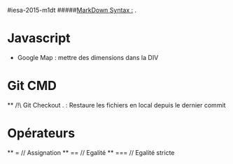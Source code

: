 #iesa-2015-m1dt 
#####[MarkDown Syntax :](http://daringfireball.net/projects/markdown/syntax "MarkDown") .


# Javascript
* Google Map : mettre des dimensions dans la DIV

# Git CMD
** /!\ Git Checkout . : Restaure les fichiers en local depuis le dernier commit

# Opérateurs
** = // Assignation
** == // Egalité
** === // Egalité stricte



